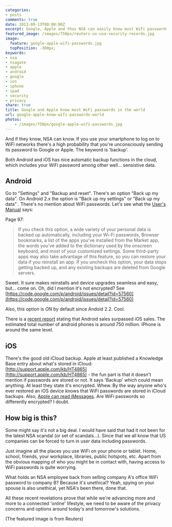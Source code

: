 ```yaml
---
categories:
- posts
comments: true
date: 2013-09-13T00:00:00Z
excerpt: Google, Apple and thus NSA can easily know most WiFi passwords in the world.
featured_image: /images/750px/reuters-us-usa-security-records.jpg
image:
  feature: google-apple-wifi-passwords.jpg
  topPosition: -300px;
keywords:
- nsa
- nsagate
- apple
- android
- google
- ios
- iphone
- ipad
- security
- privacy
share: true
title: Google and Apple know most WiFi passwords in the world
url: google-apple-know-wifi-passwords-world
photos:
    - /images/750px/google-apple-wifi-passwords.jpg
---
```


And if they know, NSA can know. If you use your smartphone to log on to WiFi networks there's a high probability that you're unconsciously sending its password to Google or Apple. The keyword is 'backup'.


Both Android and iOS has nice automatic backup functions in the cloud, which includes your WiFi password among other well... sensistive data.

## Android

Go to "Settings" and "Backup and reset". There's an option "Back up my data". On Android 2.x the option is  "Back up my settings" or "Back up my data" . There's no mention about WiFi passwords. Let's see what the [User's Manual](http://static.googleusercontent.com/external_content/untrusted_dlcp/www.google.com/en/us/help/hc/pdfs/mobile/AndroidUsersGuide-40-en.pdf) says:

Page 97:

> If you check this option, a wide variety of your personal data is backed up automatically, including your Wi-Fi passwords, Browser bookmarks, a list of the apps you've installed from the Market app, the words you've added to the dictionary used by the onscreen keyboard, and most of your customized settings. Some third-party apps may also take advantage of this feature, so you can restore your data if you reinstall an app. If you uncheck this option, your data stops getting backed up, and any existing backups are deleted from Google servers.

Sweet. It sure makes reinstalls and device upgrades seamless and easy, but... come on. Oh, did I mention it's not encrypted? See [https://code.google.com/p/android/issues/detail?id=57560](https://code.google.com/p/android/issues/detail?id=57560)

Also, this option is *ON* by default since Andoid 2.2. Cool.

There is a [recent report](http://www.cbsnews.com/8301-505124_162-57597453/android-extends-market-share-lead-over-iphone/) stating that Android sales surpassed iOS sales. The estimated total number of android phones is around 750 million. IPhone is around the same level.

## iOS

There's the good old iCloud backup. Apple at least published a Knowledge Base entry about what's stored in iCloud: [http://support.apple.com/kb/HT4865](http://support.apple.com/kb/HT4865) - the fun part is that it doesn't mention if passwords are stored or not. It says 'Backup' which could mean anything. At least they state it's encrypted. Whew. By the way anyone who's ever restored an iOS device knows that WiFi passwords are stored in iCloud backups. Also, [Apple can read iMessages](http://blog.cryptographyengineering.com/2013/06/can-apple-read-your-imessages.html). Are WiFi passwords so differently encrypted? I doubt.

## How big is this?

Some might say it's not a big deal. I would have said that had it not been for the latest NSA scandal (or set of scandals...). Since that we all know that US companies can be forced to turn in user data including passwords.

Just imagine all the places you use WiFi on your phone or tablet. Home, school, friends, your workplace, libraries, public hotspots, etc. Apart from the obvious mapping of who you might be in contact with, having access to WiFi passwords is quite worrying.

What holds an NSA employee back from selling company A's office WiFi password to company B? Because it's unethical? Yeah, spying on your spouse is also unethical, yet NSA's been there, done that.

All these recent revelations prove that while we're advancing more and more to a connected 'online' lifestyle, we need to be aware of the privacy concerns and options around today's and tomorrow's solutions.

 

(The featured image is from Reuters)
